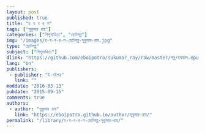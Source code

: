 ```yaml
---
layout: post
published: true
title: "হ য ব র ল"
tags: ["সুকুমার রায়"]
categories: ["শিশুসাহিত্য", "ছোটগল্প"]
img: "/images/হ-য-ব-র-ল-ছোটগল্প-সুকুমার-রায়.jpg"
type: "ছোটগল্প"
subject: ["শিশুসাহিত্য"]
dlink: "https://github.com/eboipotro/sukumar_ray/raw/master/গল্প/হযবরল.epub"
lang: "bn"
publishers: 
 - publisher: "ই-বইপত্র"
   link: ""
moddate: "2016-03-13"
pubdate: "2015-09-15"
comments: true
authors: 
 - author: "সুকুমার রায়"
   link: "https://eboipotro.github.io/author/সুকুমার-রায়/"
permalink: "/library/হ-য-ব-র-ল-ছোটগল্প-সুকুমার-রায়/"
---
```

